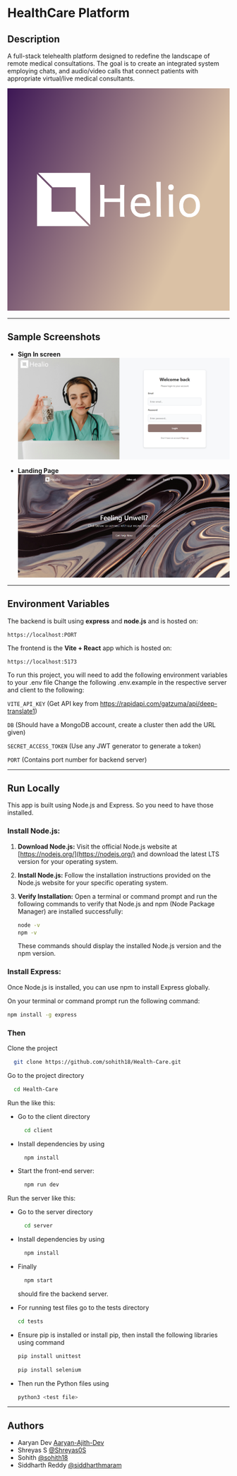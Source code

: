 
# HealthCare Platform

## Description
A full-stack telehealth platform designed to redefine the landscape
of remote medical consultations. The goal is to create an integrated system employing chats, and audio/video calls that connect patients with appropriate virtual/live medical consultants.

![Helio Logo](client/public/logo_full.png)

---

## Sample Screenshots

- **Sign In screen**  
  ![Sign In screen](client/public/photo_1.png)

- **Landing Page**  
  ![Landing Page](client/public/photo_2.png)


---

## Environment Variables

The backend is built using **express** and **node.js** and is hosted on: 
```plaintext
https://localhost:PORT
```
The frontend is the **Vite + React** app which is hosted on:
```plaintext
https://localhost:5173
```
To run this project, you will need to add the following environment variables to your .env file
Change the following .env.example in the respective server and client to the following:

`VITE_API_KEY` (Get API key from https://rapidapi.com/gatzuma/api/deep-translate1)

`DB` (Should have a MongoDB account, create a cluster then add the URL given)

`SECRET_ACCESS_TOKEN`    (Use any JWT generator to generate a token)

`PORT` (Contains port number for backend server)

---


## Run Locally

This app is built using Node.js and Express. So you need to have those installed.

### Install Node.js:

1. **Download Node.js:**
    Visit the official Node.js website at [https://nodejs.org/](https://nodejs.org/) and download the latest LTS version for your operating system.

2. **Install Node.js:**
    Follow the installation instructions provided on the Node.js website for your specific operating system.

3. **Verify Installation:**
    Open a terminal or command prompt and run the following commands to verify that Node.js and npm (Node Package Manager) are installed successfully:
    ```bash
    node -v
    npm -v
    ```
    These commands should display the installed Node.js version and the npm version.

### Install Express:

Once Node.js is installed, you can use npm to install Express globally.

On your terminal or command prompt run the following command:

```bash
npm install -g express
```
### Then

Clone the project

```bash
  git clone https://github.com/sohith18/Health-Care.git
```

Go to the project directory

```bash
  cd Health-Care
```
Run the like this:

- Go to the client directory

  ```bash
    cd client
  ```

- Install dependencies by using
  ```bash
    npm install
  ```
- Start the front-end server:
  ```bash
    npm run dev
  ```
Run the server like this:

- Go to the server directory

  ```bash
    cd server
  ```

- Install dependencies by using
  ```bash
    npm install
  ```
- Finally
  ```bash
    npm start
  ``` 
  should fire the backend server.
- For running test files go to the tests directory
  ```bash
  cd tests
  ```
- Ensure pip is installed or install pip, then install the following libraries using command
  ```bash
  pip install unittest
  ```
  ```bash
  pip install selenium
  ```
- Then run the Python files using
  ```bash
  python3 <test file>
  ```

---

## Authors

- Aaryan Dev [Aaryan-Ajith-Dev](https://github.com/Aaryan-Ajith-Dev)
- Shreyas S [@Shreyas0S](https://www.github.com/Shreyas0S)
- Sohith [@sohith18](https://github.com/sohith18)
- Siddharth Reddy [@siddharthmaram](https://github.com/siddharthmaram)

